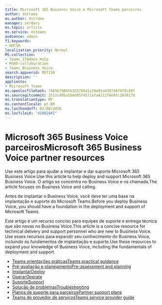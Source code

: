 ```yaml
---
title: Microsoft 365 Business Voice e Microsoft Teams parceiros
author: dstrome
ms.author: dstrome
manager: serdars
ms.topic: article
ms.service: msteams
audience: admin
f1.keywords:
- NOCSH
localization_priority: Normal
MS.collection:
- Teams_ITAdmin_Help
- M365-collaboration
- Teams_Business_Voice
search.appverid: MET150
description: ''
appliesto:
- Microsoft Teams
ms.openlocfilehash: 74b5679805b325250a1c29e01a436738747dc49f
ms.sourcegitcommit: 2511cd95a186d95f4571afa4212f8e0fc207817d
ms.translationtype: MT
ms.contentlocale: pt-BR
ms.lasthandoff: 02/08/2020
ms.locfileid: "41862841"
---
```

# <a name="microsoft-365-business-voice-partner-resources"></a><span data-ttu-id="1c1c0-102">Microsoft 365 Business Voice parceiros</span><span class="sxs-lookup"><span data-stu-id="1c1c0-102">Microsoft 365 Business Voice partner resources</span></span>

<span data-ttu-id="1c1c0-103">Use este artigo para ajudar a implantar e dar suporte Microsoft 365 Business Voice.</span><span class="sxs-lookup"><span data-stu-id="1c1c0-103">Use this article to help deploy and support Microsoft 365 Business Voice.</span></span> <span data-ttu-id="1c1c0-104">O artigo se concentra no Business Voice e na chamada.</span><span class="sxs-lookup"><span data-stu-id="1c1c0-104">The article focuses on Business Voice and calling.</span></span>

<span data-ttu-id="1c1c0-105">Antes de implantar o Business Voice, você deve ter uma base na implantação e suporte do Microsoft Teams.</span><span class="sxs-lookup"><span data-stu-id="1c1c0-105">Before you deploy Business Voice, you should have a foundation in the deployment and support of Microsoft Teams.</span></span>

<span data-ttu-id="1c1c0-106">Este artigo é um recurso conciso para equipes de suporte e entrega técnica que são novas no Business Voice.</span><span class="sxs-lookup"><span data-stu-id="1c1c0-106">This article is a concise resource for technical delivery and support personnel who are new to Business Voice.</span></span> <span data-ttu-id="1c1c0-107">Use esses recursos para expandir seu conhecimento do Business Voice, incluindo os fundamentos de implantação e suporte.</span><span class="sxs-lookup"><span data-stu-id="1c1c0-107">Use these resources to expand your knowledge of Business Voice, including the fundamentals of deployment and support.</span></span>

- [<span data-ttu-id="1c1c0-108">Teams orientações práticas</span><span class="sxs-lookup"><span data-stu-id="1c1c0-108">Teams practical guidance</span></span>](../cloud-voice-landing-page.md)
- [<span data-ttu-id="1c1c0-109">Pré-avaliação e planejamento</span><span class="sxs-lookup"><span data-stu-id="1c1c0-109">Pre-assessment and planning</span></span>](../3-envision-evaluate-my-environment.md)
- [<span data-ttu-id="1c1c0-110">Implantar</span><span class="sxs-lookup"><span data-stu-id="1c1c0-110">Deploy</span></span>](../3-onboard-deploy-my-service.md)
- [<span data-ttu-id="1c1c0-111">Operar</span><span class="sxs-lookup"><span data-stu-id="1c1c0-111">Operate</span></span>](../1-drive-value-operate-my-service.md)
- [<span data-ttu-id="1c1c0-112">Suporte</span><span class="sxs-lookup"><span data-stu-id="1c1c0-112">Support</span></span>](../prepare-network.md)
- [<span data-ttu-id="1c1c0-113">Solução de problemas</span><span class="sxs-lookup"><span data-stu-id="1c1c0-113">Troubleshooting</span></span>](../connectivity-issues.md)
- [<span data-ttu-id="1c1c0-114">Planos de suporte para parceiros</span><span class="sxs-lookup"><span data-stu-id="1c1c0-114">Partner support plans</span></span>](https://partner.microsoft.com/support/partnersupport)
- [<span data-ttu-id="1c1c0-115">Teams de provedor de serviços</span><span class="sxs-lookup"><span data-stu-id="1c1c0-115">Teams service provider guide</span></span>](https://aka.ms/teamsserviceproviderguide)

